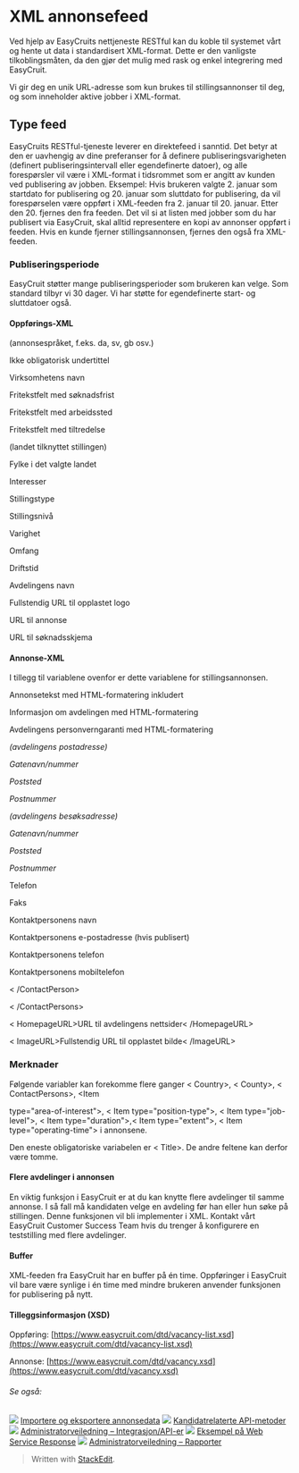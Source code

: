 # XML annonsefeed

Ved hjelp av EasyCruits nettjeneste RESTful kan du koble til systemet vårt og hente ut data i standardisert XML-format. Dette er den vanligste tilkoblingsmåten, da den gjør det mulig med rask og enkel integrering med EasyCruit.

Vi gir deg en unik URL-adresse som kun brukes til stillingsannonser til deg, og som inneholder aktive jobber i XML-format.

## Type feed

EasyCruits RESTful-tjeneste leverer en direktefeed i sanntid. Det betyr at den er uavhengig av dine preferanser for å definere publiseringsvarigheten (definert publiseringsintervall eller egendefinerte datoer), og alle forespørsler vil være i XML-format i tidsrommet som er angitt av kunden ved publisering av jobben. Eksempel: Hvis brukeren valgte 2. januar som startdato for publisering og 20. januar som sluttdato for publisering, da vil forespørselen være oppført i XML-feeden fra 2. januar til 20. januar. Etter den 20. fjernes den fra feeden. Det vil si at listen med jobber som du har publisert via EasyCruit, skal alltid representere en kopi av annonser oppført i feeden. Hvis en kunde fjerner stillingsannonsen, fjernes den også fra XML-feeden.

### Publiseringsperiode

EasyCruit støtter mange publiseringsperioder som brukeren kan velge. Som standard tilbyr vi 30 dager. Vi har støtte for egendefinerte start- og sluttdatoer også.

#### Oppførings-XML

<Vacancy id="xxxxxx" date_start="yyyy-mm-dd" date_end="yyyy-mm-dd" reference_number="">

<Versions>

<Version language="en"> (annonsespråket, f.eks. da, sv, gb osv.)

<Title>Obligatorisk tittel</Title>

<TitleHeading>Ikke obligatorisk undertittel</TitleHeading>

<AlternativeCompanyName>Virksomhetens navn</AlternativeCompanyName>

<ApplicationDeadline>Fritekstfelt med søknadsfrist</ApplicationDeadline>

<Location>Fritekstfelt med arbeidssted</Location>

<Engagement>Fritekstfelt med tiltredelse</Engagement>

<Region>

<Country id="xx" name="Sweden"> (landet tilknyttet stillingen)

<County id="xxx">Fylke i det valgte landet</County>

</Country>

</Region>

<Categories>

<Item type="area-of-interest" id="xxx">Interesser</Item>

<Item type="position-type" id="xxx">Stillingstype</Item>

<Item type="job-level" id="xxx">Stillingsnivå</Item>

<Item type="duration" id="xxx">Varighet</Item>

<Item type="extent" id="xxx">Omfang</Item>

<Item type="operating-time" id="xxx">Driftstid</Item>

</Categories>

</Version>

</Versions>

<Departments>

<Department id="xxx">

<Name>Avdelingens navn</Name>

<LogoURL>Fullstendig URL til opplastet logo</LogoURL>

<VacancyURL>URL til annonse</VacancyURL>

<ApplicationURL>URL til søknadsskjema</ApplicationURL>

</Department>

</Departments>

</Vacancy>

#### Annonse-XML

I tillegg til variablene ovenfor er dette variablene for stillingsannonsen.

<Description>Annonsetekst med HTML-formatering inkludert</Description>

<About>Informasjon om avdelingen med HTML-formatering</About>

<PrivacyPolicy>Avdelingens personverngaranti med HTML-formatering</PrivacyPolicy>

<Address type="postal">(avdelingens postadresse)

<Street>Gatenavn/nummer</Street>

<Area>Poststed</Area>

<AreaCode>Postnummer</AreaCode>

</Address>

<Address type="office">(avdelingens besøksadresse)

<Street>Gatenavn/nummer</Street>

<Area>Poststed</Area>

<AreaCode>Postnummer</AreaCode>

</Address>

<Telephone type="office">Telefon</Telephone>

<Telephone type="telefax">Faks</Telephone>

<ContactPersons>

<ContactPerson>

<CommonName>Kontaktpersonens navn</CommonName>

<Email>Kontaktpersonens e-postadresse (hvis publisert)</Email>

<Telephone type="office">Kontaktpersonens telefon</Telephone>

<Telephone type="cellular">Kontaktpersonens mobiltelefon</Telephone>

< /ContactPerson>

< /ContactPersons>

< HomepageURL>URL til avdelingens nettsider< /HomepageURL>

< ImageURL>Fullstendig URL til opplastet bilde< /ImageURL>

### Merknader

Følgende variabler kan forekomme flere ganger < Country>, < County>, < ContactPersons>, <Item

type="area-of-interest">, < Item type="position-type">, < Item type="job-level">, < Item type="duration">,< Item type="extent">, < Item type="operating-time"> i annonsene.

Den eneste obligatoriske variabelen er < Title>. De andre feltene kan derfor være tomme.

#### Flere avdelinger i annonsen

En viktig funksjon i EasyCruit er at du kan knytte flere avdelinger til samme annonse. I så fall må kandidaten velge en avdeling før han eller hun søke på stillingen. Denne funksjonen vil bli implementer i XML. Kontakt vårt EasyCruit Customer Success Team hvis du trenger å konfigurere en teststilling med flere avdelinger.

#### Buffer

XML-feeden fra EasyCruit har en buffer på én time. Oppføringer i EasyCruit vil bare være synlige i én time med mindre brukeren anvender funksjonen for publisering på nytt.

#### Tilleggsinformasjon (XSD)

Oppføring:  [https://www.easycruit.com/dtd/vacancy-list.xsd](https://www.easycruit.com/dtd/vacancy-list.xsd)

Annonse:  [https://www.easycruit.com/dtd/vacancy.xsd](https://www.easycruit.com/dtd/vacancy.xsd)

###### Se også:

![](../Resources/Images/icon-document-link.png)  [Importere og eksportere annonsedata](import_and_export_of_vacancy_data.htm)
![](../Resources/Images/icon-document-link.png)  [Kandidatrelaterte API-metoder](candidate_api_methods.htm)
![](../Resources/Images/icon-document-link.png)  [Administratorveiledning – Integrasjon/API-er](guide_for_administrators_integration_apis.htm)
![](../Resources/Images/icon-document-link.png)  [Eksempel på Web Service Response](example_web_service_response.htm)
![](../Resources/Images/icon-document-link.png)  [Administratorveiledning – Rapporter](guide_for_administrators_reports.htm)


> Written with [StackEdit](https://stackedit.io/).
<!--stackedit_data:
eyJoaXN0b3J5IjpbMzE5NzMxMTc5XX0=
-->